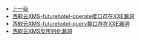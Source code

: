* [上一级](docs/wy876_poc/)
* [西软云XMS-futurehotel-operate接口存在XXE漏洞](docs/wy876_poc/%E8%A5%BF%E8%BD%AF%E4%BA%91/%E8%A5%BF%E8%BD%AF%E4%BA%91XMS-futurehotel-operate%E6%8E%A5%E5%8F%A3%E5%AD%98%E5%9C%A8XXE%E6%BC%8F%E6%B4%9E.md)
* [西软云XMS-futurehotel-query接口存在XXE漏洞](docs/wy876_poc/%E8%A5%BF%E8%BD%AF%E4%BA%91/%E8%A5%BF%E8%BD%AF%E4%BA%91XMS-futurehotel-query%E6%8E%A5%E5%8F%A3%E5%AD%98%E5%9C%A8XXE%E6%BC%8F%E6%B4%9E.md)
* [西软云XMS反序列化漏洞](docs/wy876_poc/%E8%A5%BF%E8%BD%AF%E4%BA%91/%E8%A5%BF%E8%BD%AF%E4%BA%91XMS%E5%8F%8D%E5%BA%8F%E5%88%97%E5%8C%96%E6%BC%8F%E6%B4%9E.md)

